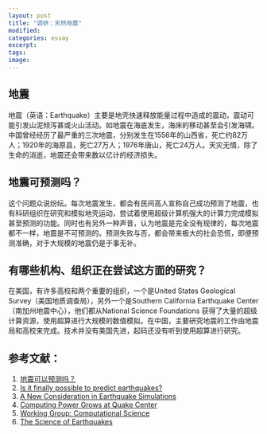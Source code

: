 ```yaml
---
layout: post
title: "调研：天然地震"
modified:
categories: essay
excerpt:
tags: 
image:
---
```


## 地震
地震（英语：Earthquake）主要是地壳快速释放能量过程中造成的震动，震动可能引发山泥倾泻甚或火山活动。如地震在海底发生，海床的移动甚至会引发海啸。中国曾经经历了最严重的三次地震，分别发生在1556年的山西省，死亡约82万人；1920年的海原县，死亡27万人；1976年唐山，死亡24万人。天灾无情，除了生命的消逝，地震还会带来数以亿计的经济损失。

## 地震可预测吗？
这个问题众说纷纭。每次地震发生，都会有民间高人宣称自己成功预测了地震，也有科研组织在研究和模拟地壳运动，尝试着使用超级计算机强大的计算力完成模拟甚至预测的功能。同时也有另外一种声音，认为地震是完全没有规律的，每次地震都不一样，地震是不可预测的。预测失败与否，都会带来极大的社会恐慌，即便预测准确，对于大规模的地震仍是于事无补。

## 有哪些机构、组织正在尝试这方面的研究？
在美国，有许多高校和两个重要的组织，一个是United States Geological Survey（美国地质调查局），另外一个是Southern California Earthquake Center（南加州地震中心），他们都从National Science Foundations 获得了大量的超级计算资源，使用超算进行大规模的数值模拟。在中国，主要研究地震的工作由地震局和高校来完成。技术并没有美国先进，起码还没有听到使用超算进行研究。

## 参考文献：
1. [地震可以预测吗？](https://www.zhihu.com/question/19559789)
2. [Is it finally possible to predict earthquakes?](https://www.theguardian.com/global-development-professionals-network/2015/may/20/is-it-finally-possible-to-predict-earthquakes)
3. [A New Consideration in Earthquake Simulations](https://www.nics.tennessee.edu/san-andreas)
4. [Computing Power Grows at Quake Center](https://dornsife.usc.edu/news/stories/370/computing-power-grows-at-quake-center/)
5. [Working Group: Computational Science](https://www.scec.org/research/activities/compsci/index.html)
6. [The Science of Earthquakes](http://earthquake.usgs.gov/learn/kids/eqscience.php)